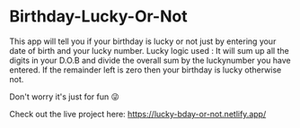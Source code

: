 # Birthday-Lucky-Or-Not
 This app will tell you if your birthday is lucky or not just by entering your date of birth and your lucky number.
 Lucky logic used : It will sum up all the digits in your D.O.B and divide the overall sum by the luckynumber you have entered. If the remainder left is zero then your birthday is lucky otherwise not.

 Don't worry it's just for fun 😜

 Check out the live project here:
 https://lucky-bday-or-not.netlify.app/
